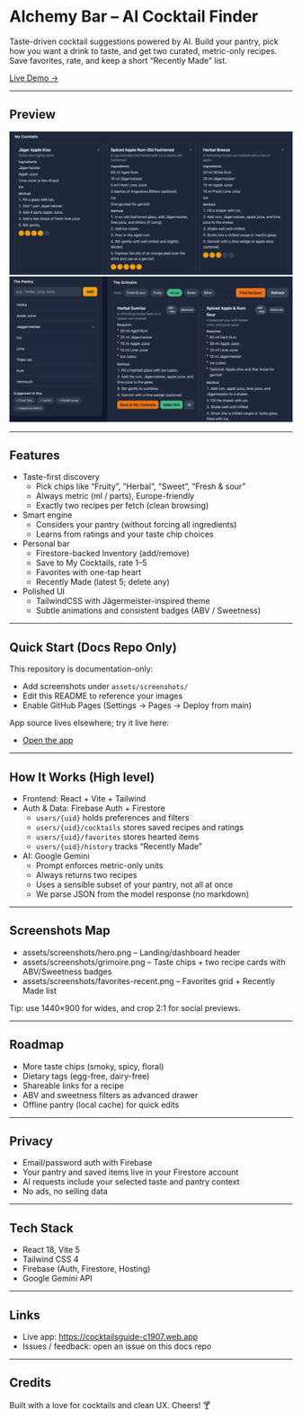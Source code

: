 # Alchemy Bar – AI Cocktail Finder

Taste-driven cocktail suggestions powered by AI. Build your pantry, pick how you want a drink to taste, and get two curated, metric-only recipes. Save favorites, rate, and keep a short “Recently Made” list.

[Live Demo →](https://cocktailsguide-c1907.web.app)

---

## Preview

![App Screenshot 1](assets/Screenshot%202025-09-08%20at%2019.59.50.png)
![App Screenshot 2](assets/Screenshot%202025-09-08%20at%2020.00.24.png)

---

## Features

- Taste-first discovery
  - Pick chips like “Fruity”, “Herbal”, “Sweet”, “Fresh & sour”
  - Always metric (ml / parts), Europe-friendly
  - Exactly two recipes per fetch (clean browsing)
- Smart engine
  - Considers your pantry (without forcing all ingredients)
  - Learns from ratings and your taste chip choices
- Personal bar
  - Firestore-backed Inventory (add/remove)
  - Save to My Cocktails, rate 1–5
  - Favorites with one-tap heart
  - Recently Made (latest 5; delete any)
- Polished UI
  - TailwindCSS with Jägermeister-inspired theme
  - Subtle animations and consistent badges (ABV / Sweetness)

---

## Quick Start (Docs Repo Only)

This repository is documentation-only:
- Add screenshots under `assets/screenshots/`
- Edit this README to reference your images
- Enable GitHub Pages (Settings → Pages → Deploy from main)

App source lives elsewhere; try it live here:
- [Open the app](https://cocktailsguide-c1907.web.app)

---

## How It Works (High level)

- Frontend: React + Vite + Tailwind
- Auth & Data: Firebase Auth + Firestore
  - `users/{uid}` holds preferences and filters
  - `users/{uid}/cocktails` stores saved recipes and ratings
  - `users/{uid}/favorites` stores hearted items
  - `users/{uid}/history` tracks “Recently Made”
- AI: Google Gemini
  - Prompt enforces metric-only units
  - Always returns two recipes
  - Uses a sensible subset of your pantry, not all at once
  - We parse JSON from the model response (no markdown)

---

## Screenshots Map

- assets/screenshots/hero.png – Landing/dashboard header
- assets/screenshots/grimoire.png – Taste chips + two recipe cards with ABV/Sweetness badges
- assets/screenshots/favorites-recent.png – Favorites grid + Recently Made list

Tip: use 1440×900 for wides, and crop 2:1 for social previews.

---

## Roadmap

- More taste chips (smoky, spicy, floral)
- Dietary tags (egg-free, dairy-free)
- Shareable links for a recipe
- ABV and sweetness filters as advanced drawer
- Offline pantry (local cache) for quick edits

---

## Privacy

- Email/password auth with Firebase
- Your pantry and saved items live in your Firestore account
- AI requests include your selected taste and pantry context
- No ads, no selling data

---

## Tech Stack

- React 18, Vite 5
- Tailwind CSS 4
- Firebase (Auth, Firestore, Hosting)
- Google Gemini API

---

## Links

- Live app: https://cocktailsguide-c1907.web.app
- Issues / feedback: open an issue on this docs repo

---

## Credits

Built with a love for cocktails and clean UX. Cheers! 🍸

